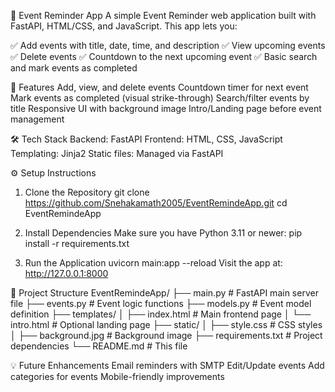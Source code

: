 📅 Event Reminder App
A simple Event Reminder web application built with FastAPI, HTML/CSS, and JavaScript. This app lets you:

✅ Add events with title, date, time, and description
✅ View upcoming events
✅ Delete events
✅ Countdown to the next upcoming event
✅ Basic search and mark events as completed

🚀 Features
Add, view, and delete events
Countdown timer for next event
Mark events as completed (visual strike-through)
Search/filter events by title
Responsive UI with background image
Intro/Landing page before event management

🛠️ Tech Stack
Backend: FastAPI
Frontend: HTML, CSS, JavaScript
Templating: Jinja2
Static files: Managed via FastAPI

⚙️ Setup Instructions
1. Clone the Repository
git clone https://github.com/Snehakamath2005/EventRemindeApp.git
cd EventRemindeApp

2. Install Dependencies
Make sure you have Python 3.11 or newer:
pip install -r requirements.txt

3. Run the Application
uvicorn main:app --reload
Visit the app at:
http://127.0.0.1:8000

📂 Project Structure
EventRemindeApp/
├── main.py              # FastAPI main server file
├── events.py            # Event logic functions
├── models.py            # Event model definition
├── templates/
│   ├── index.html       # Main frontend page
│   └── intro.html       # Optional landing page
├── static/
│   ├── style.css        # CSS styles
│   ├── background.jpg   # Background image
├── requirements.txt     # Project dependencies
└── README.md            # This file


💡 Future Enhancements
Email reminders with SMTP
Edit/Update events
Add categories for events
Mobile-friendly improvements